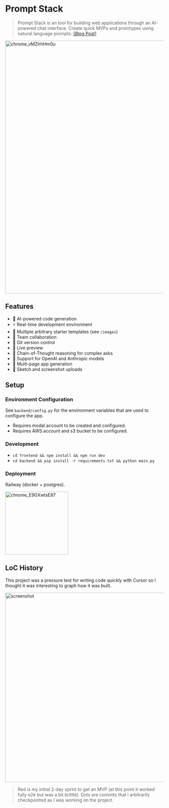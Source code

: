 # Prompt Stack

> Prompt Stack is an tool for building web applications through an AI-powered chat interface. Create quick MVPs and prototypes using natural language prompts. [[Blog Post]](https://blog.sshh.io/p/building-v0-in-a-weekend)

<img width="800" alt="chrome_vMZlrhHm0u" src="https://github.com/user-attachments/assets/4c1912c9-85c9-4169-9d6c-bb5f96edd23e">

## Features

- 🤖 AI-powered code generation
- ⚡️ Real-time development environment
- 🎨 Multiple arbitrary starter templates (see `/images`)
- 👥 Team collaboration
- 📝 Git version control
- 🔄 Live preview
- 🧠 Chain-of-Thought reasoning for complex asks
- 🔌 Support for OpenAI and Anthropic models
- 📱 Multi-page app generation
- 📸 Sketch and screenshot uploads

## Setup

### Environment Configuration

See `backend/config.py` for the environment variables that are used to configure the app.

- Requires modal account to be created and configured.
- Requires AWS account and s3 bucket to be configured.

### Development

- `cd frontend && npm install && npm run dev`
- `cd backend && pip install -r requirements.txt && python main.py`

### Deployment

Railway (docker + postgres).

<img width="200" alt="chrome_E9GXwtsE87" src="https://github.com/user-attachments/assets/b45e70f7-a8c5-426b-8dda-c5ae42da54c0">

## LoC History

This project was a pressure test for writing code quickly with Cursor so I thought it was interesting to graph how it was built.

<img width="600" alt="screenshot" src="https://github.com/user-attachments/assets/650342f4-3bb7-434d-93fb-9da431340d37">

> Red is my initial 2-day sprint to get an MVP (at this point it worked fully e2e but was a bit brittle). Dots are commits that I arbitrarily checkpointed as I was working on the project.
